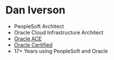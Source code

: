 # Dan Iverson

* PeopleSoft Architect
* Oracle Cloud Infrastructure Architect
* [Oracle ACE](https://psadmin.io/ace-dan)
* [Oracle Certified](https://www.youracclaim.com/users/dan-iverson/badges)
* 17+ Years using PeopleSoft and Oracle